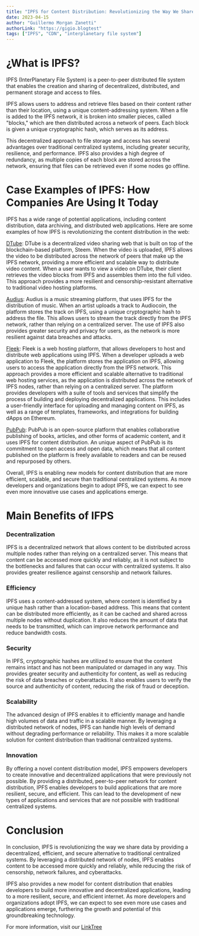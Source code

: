 ```yaml
---
title: "IPFS for Content Distribution: Revolutionizing the Way We Share Data"
date: 2023-04-15
author: "Guillermo Morgan Zanetti"
authorLink: "https://gigio.blogtest"
tags: ["IPFS", "CDN", "interplanetary file system"]
---
```


# ¿What is IPFS?

IPFS (InterPlanetary File System) is a peer-to-peer distributed file system that enables the creation and sharing of decentralized, distributed, and permanent storage and access to files.

IPFS allows users to address and retrieve files based on their content rather than their location, using a unique content-addressing system. When a file is added to the IPFS network, it is broken into smaller pieces, called "blocks," which are then distributed across a network of peers. Each block is given a unique cryptographic hash, which serves as its address.

This decentralized approach to file storage and access has several advantages over traditional centralized systems, including greater security, resilience, and performance. IPFS also provides a high degree of redundancy, as multiple copies of each block are stored across the network, ensuring that files can be retrieved even if some nodes go offline.

# Case Examples of IPFS: How Companies Are Using It Today

IPFS has a wide range of potential applications, including content distribution, data archiving, and distributed web applications. Here are some examples of how IPFS is revolutionizing the content distribution in the web:

[DTube](https://d.tube): DTube is a decentralized video sharing web that is built on top of the blockchain-based platform, Steem. When the video is uploaded, IPFS allows the video to be distributed across the network of peers that make up the IPFS network, providing a more efficient and scalable way to distribute video content. When a user wants to view a video on DTube, their client retrieves the video blocks from IPFS and assembles them into the full video. This approach provides a more resilient and censorship-resistant alternative to traditional video hosting platforms.

[Audius](https://audius.co): Audius is a music streaming platform, that uses IPFS for the distribution of music. When an artist uploads a track to Audiocoin, the platform stores the track on IPFS, using a unique cryptographic hash to address the file. This allows users to stream the track directly from the IPFS network, rather than relying on a centralized server. The use of IPFS also provides greater security and privacy for users, as the network is more resilient against data breaches and attacks.

[Fleek](https://fleek.co): Fleek is a web hosting platform, that allows developers to host and distribute web applications using IPFS. When a developer uploads a web application to Fleek, the platform stores the application on IPFS, allowing users to access the application directly from the IPFS network. This approach provides a more efficient and scalable alternative to traditional web hosting services, as the application is distributed across the network of IPFS nodes, rather than relying on a centralized server. The platform provides developers with a suite of tools and services that simplify the process of building and deploying decentralized applications. This includes a user-friendly interface for uploading and managing content on IPFS, as well as a range of templates, frameworks, and integrations for building dApps on Ethereum.

[PubPub](https://www.pubpub.org): PubPub is an open-source platform that enables collaborative publishing of books, articles, and other forms of academic content, and it uses IPFS for content distribution. An unique aspect of PubPub is its commitment to open access and open data, which means that all content published on the platform is freely available to readers and can be reused and repurposed by others.

Overall, IPFS is enabling new models for content distribution that are more efficient, scalable, and secure than traditional centralized systems. As more developers and organizations begin to adopt IPFS, we can expect to see even more innovative use cases and applications emerge.


# Main Benefits of IFPS

### Decentralization

IPFS is a decentralized network that allows content to be distributed across multiple nodes rather than relying on a centralized server. This means that content can be accessed more quickly and reliably, as it is not subject to the bottlenecks and failures that can occur with centralized systems. It also provides greater resilience against censorship and network failures.

### Efficiency

IPFS uses a content-addressed system, where content is identified by a unique hash rather than a location-based address. This means that content can be distributed more efficiently, as it can be cached and shared across multiple nodes without duplication. It also reduces the amount of data that needs to be transmitted, which can improve network performance and reduce bandwidth costs.

### Security

In IPFS, cryptographic hashes are utilized to ensure that the content remains intact and has not been manipulated or damaged in any way. This provides greater security and authenticity for content, as well as reducing the risk of data breaches or cyberattacks. It also enables users to verify the source and authenticity of content, reducing the risk of fraud or deception.

### Scalability

The advanced design of IPFS enables it to efficiently manage and handle high volumes of data and traffic in a scalable manner. By leveraging a distributed network of nodes, IPFS can handle high levels of demand without degrading performance or reliability. This makes it a more scalable solution for content distribution than traditional centralized systems.

### Innovation

By offering a novel content distribution model, IPFS empowers developers to create innovative and decentralized applications that were previously not possible. By providing a distributed, peer-to-peer network for content distribution, IPFS enables developers to build applications that are more resilient, secure, and efficient. This can lead to the development of new types of applications and services that are not possible with traditional centralized systems.


# Conclusion


In conclusion, IPFS is revolutionizing the way we share data by providing a decentralized, efficient, and secure alternative to traditional centralized systems. By leveraging a distributed network of nodes, IPFS enables content to be accessed more quickly and reliably, while reducing the risk of censorship, network failures, and cyberattacks.

IPFS also provides a new model for content distribution that enables developers to build more innovative and decentralized applications, leading to a more resilient, secure, and efficient internet. As more developers and organizations adopt IPFS, we can expect to see even more use cases and applications emerge, furthering the growth and potential of this groundbreaking technology.



For more information, visit our [LinkTree](https://linktr.ee/fleek)
